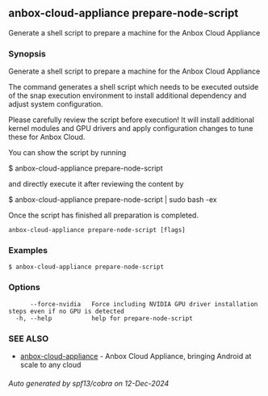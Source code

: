 ## anbox-cloud-appliance prepare-node-script

Generate a shell script to prepare a machine for the Anbox Cloud Appliance

### Synopsis

Generate a shell script to prepare a machine for the Anbox Cloud Appliance

The command generates a shell script which needs to be executed outside
of the snap execution environment to install additional dependency and
adjust system configuration.

Please carefully review the script before execution! It will install
additional kernel modules and GPU drivers and apply configuration
changes to tune these for Anbox Cloud.

You can show the script by running

  $ anbox-cloud-appliance prepare-node-script

and directly execute it after reviewing the content by

  $ anbox-cloud-appliance prepare-node-script | sudo bash -ex

Once the script has finished all preparation is completed.


```
anbox-cloud-appliance prepare-node-script [flags]
```

### Examples

```
$ anbox-cloud-appliance prepare-node-script
```

### Options

```
      --force-nvidia   Force including NVIDIA GPU driver installation steps even if no GPU is detected
  -h, --help           help for prepare-node-script
```

### SEE ALSO

* [anbox-cloud-appliance](anbox-cloud-appliance.md)	 - Anbox Cloud Appliance, bringing Android at scale to any cloud

###### Auto generated by spf13/cobra on 12-Dec-2024
